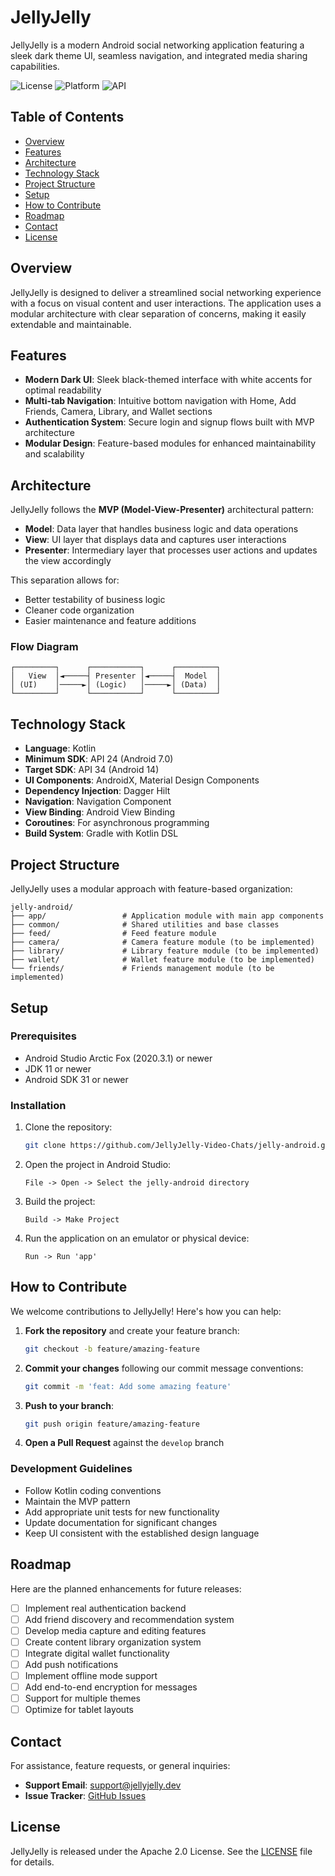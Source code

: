 # JellyJelly

JellyJelly is a modern Android social networking application featuring a sleek dark theme UI, seamless navigation, and integrated media sharing capabilities.

![License](https://img.shields.io/badge/license-MIT-blue.svg)
![Platform](https://img.shields.io/badge/platform-Android-green.svg)
![API](https://img.shields.io/badge/API-24%2B-brightgreen.svg)

## Table of Contents

- [Overview](#overview)
- [Features](#features)
- [Architecture](#architecture)
- [Technology Stack](#technology-stack)
- [Project Structure](#project-structure)
- [Setup](#setup)
- [How to Contribute](#how-to-contribute)
- [Roadmap](#roadmap)
- [Contact](#contact)
- [License](#license)

## Overview

JellyJelly is designed to deliver a streamlined social networking experience with a focus on visual content and user interactions. The application uses a modular architecture with clear separation of concerns, making it easily extendable and maintainable.

## Features

- **Modern Dark UI**: Sleek black-themed interface with white accents for optimal readability
- **Multi-tab Navigation**: Intuitive bottom navigation with Home, Add Friends, Camera, Library, and Wallet sections
- **Authentication System**: Secure login and signup flows built with MVP architecture
- **Modular Design**: Feature-based modules for enhanced maintainability and scalability

## Architecture

JellyJelly follows the **MVP (Model-View-Presenter)** architectural pattern:

- **Model**: Data layer that handles business logic and data operations
- **View**: UI layer that displays data and captures user interactions
- **Presenter**: Intermediary layer that processes user actions and updates the view accordingly

This separation allows for:
- Better testability of business logic
- Cleaner code organization
- Easier maintenance and feature additions

### Flow Diagram

```
┌─────────┐      ┌───────────┐      ┌─────────┐
│   View  │◄─────┤ Presenter │◄─────┤  Model  │
│ (UI)    │─────►│ (Logic)   │─────►│ (Data)  │
└─────────┘      └───────────┘      └─────────┘
```

## Technology Stack

- **Language**: Kotlin
- **Minimum SDK**: API 24 (Android 7.0)
- **Target SDK**: API 34 (Android 14)
- **UI Components**: AndroidX, Material Design Components
- **Dependency Injection**: Dagger Hilt
- **Navigation**: Navigation Component
- **View Binding**: Android View Binding
- **Coroutines**: For asynchronous programming
- **Build System**: Gradle with Kotlin DSL

## Project Structure

JellyJelly uses a modular approach with feature-based organization:

```
jelly-android/
├── app/                 # Application module with main app components
├── common/              # Shared utilities and base classes
├── feed/                # Feed feature module
├── camera/              # Camera feature module (to be implemented)
├── library/             # Library feature module (to be implemented)
├── wallet/              # Wallet feature module (to be implemented)
└── friends/             # Friends management module (to be implemented)
```

## Setup

### Prerequisites

- Android Studio Arctic Fox (2020.3.1) or newer
- JDK 11 or newer
- Android SDK 31 or newer

### Installation

1. Clone the repository:
   ```bash
   git clone https://github.com/JellyJelly-Video-Chats/jelly-android.git
   ```

2. Open the project in Android Studio:
   ```
   File -> Open -> Select the jelly-android directory
   ```

3. Build the project:
   ```
   Build -> Make Project
   ```

4. Run the application on an emulator or physical device:
   ```
   Run -> Run 'app'
   ```

## How to Contribute

We welcome contributions to JellyJelly! Here's how you can help:

1. **Fork the repository** and create your feature branch:
   ```bash
   git checkout -b feature/amazing-feature
   ```

2. **Commit your changes** following our commit message conventions:
   ```bash
   git commit -m 'feat: Add some amazing feature'
   ```

3. **Push to your branch**:
   ```bash
   git push origin feature/amazing-feature
   ```

4. **Open a Pull Request** against the `develop` branch

### Development Guidelines

- Follow Kotlin coding conventions
- Maintain the MVP pattern
- Add appropriate unit tests for new functionality
- Update documentation for significant changes
- Keep UI consistent with the established design language

## Roadmap

Here are the planned enhancements for future releases:

- [ ] Implement real authentication backend
- [ ] Add friend discovery and recommendation system
- [ ] Develop media capture and editing features
- [ ] Create content library organization system
- [ ] Integrate digital wallet functionality
- [ ] Add push notifications
- [ ] Implement offline mode support
- [ ] Add end-to-end encryption for messages
- [ ] Support for multiple themes
- [ ] Optimize for tablet layouts

## Contact

For assistance, feature requests, or general inquiries:

- **Support Email**: support@jellyjelly.dev
- **Issue Tracker**: [GitHub Issues](https://github.com/JellyJelly-Video-Chats/jelly-android/issues)

## License

JellyJelly is released under the Apache 2.0 License. See the [LICENSE](LICENSE) file for details.


